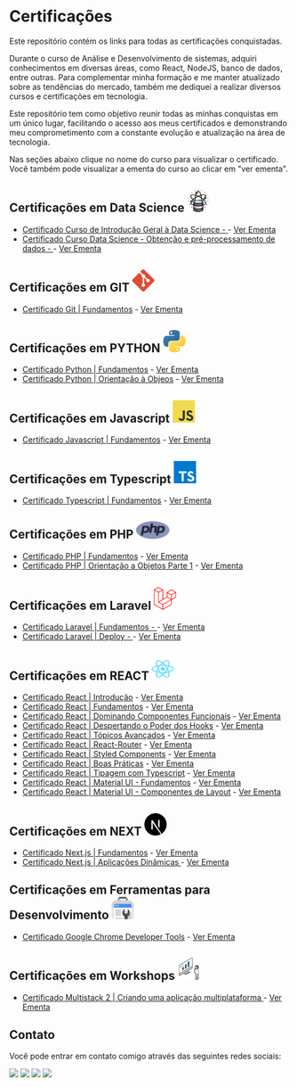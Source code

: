 # Certificações

Este repositório contém os links para todas as certificações conquistadas.

Durante o curso de Análise e Desenvolvimento de sistemas, adquiri conhecimentos em diversas áreas, como React, NodeJS, banco de dados, entre outras. Para complementar minha formação e me manter atualizado sobre as tendências do mercado, também me dediquei a realizar diversos cursos e certificações em tecnologia.

Este repositório tem como objetivo reunir todas as minhas conquistas em um único lugar, facilitando o acesso aos meus certificados e demonstrando meu comprometimento com a constante evolução e atualização na área de tecnologia.

Nas seções abaixo clique no nome do curso para visualizar o certificado. Você também pode visualizar a ementa do curso ao clicar em "ver ementa".

## Certificações em Data Science <img alt="" height="40" width="40" src="./arquivos/Data-Science/data-science.png">

- [Certificado Curso de Introdução Geral à Data Science - ](https://www.treinaweb.com.br/certificado/TE1S5VI7TT8R) - [Ver Ementa](https://www.treinaweb.com.br/curso/introducao-geral-a-data-science/ementa/introducao-geral-a-data-science.pdf)
- [Certificado Curso Data Science - Obtenção e pré-processamento de dados - ](https://www.treinaweb.com.br/certificado/VMAUBE2V97MV) - [Ver Ementa](https://www.treinaweb.com.br/curso/data-science-obtencao-e-pre-processamento-de-dados/ementa/data-science-obtencao-e-pre-processamento-de-dados.pdf)

## Certificações em GIT <img alt="Git" height="40" width="40" src="./arquivos/Git/git-icon.svg">

- [Certificado Git | Fundamentos](https://www.treinaweb.com.br/certificado/NK9I20WUJEYC) - [Ver Ementa](https://www.treinaweb.com.br/curso/git-fundamentos/ementa/git-fundamentos.pdf)

## Certificações em PYTHON <img alt="Python" height="40" width="40" src="./arquivos/Python/python-5.svg">

- [Certificado Python | Fundamentos](https://www.treinaweb.com.br/certificado/GMU1L8TGAP6K) - [Ver Ementa](https://www.treinaweb.com.br/curso/python-fundamentos/ementa/python-fundamentos.pdf)
- [Certificado Python | Orientação à Objeos](https://www.treinaweb.com.br/certificado/830RG8QSTNDM) - [Ver Ementa](https://www.treinaweb.com.br/curso/python-orientacao-a-objetos/ementa/python-orientacao-a-objetos.pdf)

## Certificações em Javascript <img alt="" height="40" width="40" src="./arquivos/Javascript/logo-javascript.svg">

- [Certificado Javascript | Fundamentos](https://www.treinaweb.com.br/certificado/I9BODG7Q8WNT) - [Ver Ementa](https://www.treinaweb.com.br/curso/javascript-fundamentos/ementa/javascript-fundamentos.pdf)

## Certificações em Typescript <img alt="Typescript" height="40" width="40" src="./arquivos/Typescript/typescript.svg">

- [Certificado Typescript | Fundamentos](https://www.treinaweb.com.br/certificado/WNT4QPR9T8GU) - [Ver Ementa](https://www.treinaweb.com.br/curso/typescript-fundamentos/ementa/typescript-fundamentos.pdf)

## Certificações em PHP <img alt="" width="60" src="./arquivos/PHP/php-1.svg">

- [Certificado PHP | Fundamentos](https://www.treinaweb.com.br/certificado/O2TT4YUEMUYX) - [Ver Ementa](https://www.treinaweb.com.br/curso/php-fundamentos/ementa/php-fundamentos.pdf)
- [Certificado PHP | Orientação a Objetos Parte 1](https://www.treinaweb.com.br/certificado/7OHS3QUIMZ2E) - [Ver Ementa](https://www.treinaweb.com.br/curso/php-orientacao-a-objetos-parte-1/ementa/php-orientacao-a-objetos-parte-1.pdf)

## Certificações em Laravel <img alt="" width="40" src="./arquivos/Laravel/laravel-2.svg">

- [Certificado Laravel | Fundamentos - ](https://www.treinaweb.com.br/certificado/LPOMAJZ5IMAO) - [Ver Ementa](https://www.treinaweb.com.br/curso/laravel-fundamentos/ementa/laravel-fundamentos.pdf)
- [Certificado Laravel | Deploy - ](https://www.treinaweb.com.br/certificado/5VTG0LVB0UGA) - [Ver Ementa](https://www.treinaweb.com.br/direto-ao-ponto/laravel-deploy-no-heroku/ementa/laravel-deploy-no-heroku.pdf)

## Certificações em REACT <img alt="React" height="40" width="40" src="./arquivos/React/react-2.svg">

- [Certificado React | Introdução](https://www.treinaweb.com.br/certificado/1UBUXBIKBUV0) - [Ver Ementa](https://www.treinaweb.com.br/curso/react-introducao/ementa/react-introducao.pdf)
- [Certificado React | Fundamentos](https://www.treinaweb.com.br/certificado/PTK61IKUZVXH) - [Ver Ementa](https://www.treinaweb.com.br/curso/react-fundamentos/ementa/react-fundamentos.pdf)
- [Certificado React | Dominando Componentes Funcionais](https://www.treinaweb.com.br/certificado/HBOQCZAWZTP8) - [Ver Ementa](https://www.treinaweb.com.br/curso/react-dominando-componentes-funcionais/ementa/react-dominando-componentes-funcionais.pdf)
- [Certificado React | Despertando o Poder dos Hooks](https://www.treinaweb.com.br/certificado/FWUCE0HVAGUS) - [Ver Ementa](https://www.treinaweb.com.br/curso/react-despertando-o-poder-dos-hooks/ementa/react-despertando-o-poder-dos-hooks.pdf)
- [Certificado React | Tópicos Avançados](https://www.treinaweb.com.br/certificado/OKWXNSLWMXRE) - [Ver Ementa](https://www.treinaweb.com.br/curso/react-topicos-avancados/ementa/react-topicos-avancados.pdf)
- [Certificado React | React-Router](https://www.treinaweb.com.br/certificado/XXAHOR2ELLJY) - [Ver Ementa](https://www.treinaweb.com.br/direto-ao-ponto/react-conhecendo-o-react-router/ementa/react-conhecendo-o-react-router.pdf)
- [Certificado React | Styled Components](https://www.treinaweb.com.br/certificado/ERGMXYZLEOHB) - [Ver Ementa](https://www.treinaweb.com.br/direto-ao-ponto/react-estilizacao-com-emotion-styled-components/ementa/react-estilizacao-com-emotion-styled-components.pdf)
- [Certificado React | Boas Práticas](https://www.treinaweb.com.br/certificado/NVOFQXRHXF6Y) - [Ver Ementa](https://www.treinaweb.com.br/curso/react-boas-praticas/ementa/react-boas-praticas.pdf)
- [Certificado React | Tipagem com Typescript](https://www.treinaweb.com.br/certificado/G9CVB5K1C0IL) - [Ver Ementa](https://www.treinaweb.com.br/direto-ao-ponto/react-tipagem-com-typescript/ementa/react-tipagem-com-typescript.pdf)
- [Certificado React | Material UI - Fundamentos](https://www.treinaweb.com.br/certificado/OYSD6T1GOZBM) - [Ver Ementa](https://www.treinaweb.com.br/curso/material-ui-fundamentos/ementa/material-ui-fundamentos.pdf)
- [Certificado React | Material UI - Componentes de Layout](https://www.treinaweb.com.br/certificado/E8Z9MERRK1UP) - [Ver Ementa](https://www.treinaweb.com.br/curso/material-ui-componentes-de-layout/ementa/material-ui-componentes-de-layout.pdf)

## Certificações em NEXT <img alt="React" width="40" src="arquivos/Nextjs/next-js.svg">

- [Certificado Next.js | Fundamentos](https://www.treinaweb.com.br/certificado/6OLVQQPKS3LT) - [Ver Ementa](https://www.treinaweb.com.br/curso/nextjs-fundamentos/ementa/nextjs-fundamentos.pdf)
- [Certificado Next.js | Aplicações Dinâmicas ](https://www.treinaweb.com.br/certificado/MVRTXS88TYKA) - [Ver Ementa](https://www.treinaweb.com.br/curso/nextjs-aplicacoes-dinamicas/ementa/nextjs-aplicacoes-dinamicas.pdf)

## Certificações em Ferramentas para Desenvolvimento <img alt="" height="40" width="40" src="./arquivos/Ferramentas/google-webmaster-tools.svg">

- [Certificado Google Chrome Developer Tools](https://www.treinaweb.com.br/certificado/GGO9INY68OKY) - [Ver Ementa](https://www.treinaweb.com.br/curso/google-chrome-developer-tools/ementa/google-chrome-developer-tools.pdf)

## Certificações em Workshops <img alt="" height="40" width="40" src="./arquivos/Workshops/workshop.svg">

- [Certificado Multistack 2 | Criando uma aplicação multiplataforma ](https://www.treinaweb.com.br/certificado/EE3ZNJYJA4PE) - [Ver Ementa](https://www.treinaweb.com.br/projeto-pratico/workshop-multi-stack-02-criando-uma-aplicacao-multiplataforma/ementa/workshop-multi-stack-02-criando-uma-aplicacao-multiplataforma.pdf)

<!-- ## Certificações em  <img alt="" height="40" width="40" src="">
-   [Certificado  - ]() - [Ver Ementa]() -->

## Contato

Você pode entrar em contato comigo através das seguintes redes sociais:

  <div> 
  <a href="https://www.youtube.com/channel/UCm_pRRCv7ZMB2gR8JU4CIEg" target="_blank"><img src="https://img.shields.io/badge/YouTube-FF0000?style=for-the-badge&logo=youtube&logoColor=white" target="_blank"></a>
  <a href="https://instagram.com/jleandrodev" target="_blank"><img src="https://img.shields.io/badge/-Instagram-%23E4405F?style=for-the-badge&logo=instagram&logoColor=white" target="_blank"></a>  
  <a href = "mailto:jleandro.dev@gmail.com"><img src="https://img.shields.io/badge/-Gmail-%23333?style=for-the-badge&logo=gmail&logoColor=white" target="_blank"></a>
  <a href="https://www.linkedin.com/in/jleandro-dev" target="_blank"><img src="https://img.shields.io/badge/-LinkedIn-%230077B5?style=for-the-badge&logo=linkedin&logoColor=white" target="_blank"></a> 
 
 
</div>

<!-- Ícones >>> https://worldvectorlogo.com/pt -->
